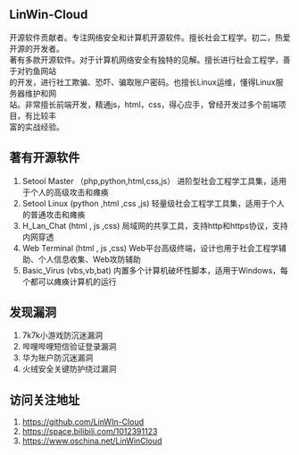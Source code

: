 ## LinWin-Cloud

开源软件贡献者。专注网络安全和计算机开源软件。擅长社会工程学。初二，热爱开源的开发者。
<br />
著有多款开源软件。对于计算机网络安全有独特的见解。擅长进行社会工程学，善于对钓鱼网站
<br />
的开发，进行社工欺骗、恐吓、骗取账户密码。也擅长Linux运维，懂得Linux服务器维护和网
<br />
站。非常擅长前端开发，精通js，html，css，得心应手，曾经开发过多个前端项目，有比较丰
<br />
富的实战经验。
                      
## 著有开源软件
1. Setool Master   （php,python,html,css,js） 进阶型社会工程学工具集，适用于个人的高级攻击和瘫痪
2. Setool Linux     (python ,html ,css ,js)   轻量级社会工程学工具集，适用于个人的普通攻击和瘫痪
3. H_Lan_Chat       (html , js ,css)          局域网的共享工具，支持http和https协议，支持内网穿透
4. Web Terminal     (html , js ,css)          Web平台高级终端，设计也用于社会工程学辅助、个人信息收集、Web攻防辅助
5. Basic_Virus      (vbs,vb,bat)              内置多个计算机破坏性脚本，适用于Windows，每个都可以瘫痪计算机的运行

## 发现漏洞
1. 7k7k小游戏防沉迷漏洞
2. 哔哩哔哩短信验证登录漏洞
3. 华为账户防沉迷漏洞
4. 火绒安全关键防护绕过漏洞

## 访问关注地址
1. https://github.com/LinWIn-Cloud
2. https://space.bilibili.com/1012391123
3. https://www.oschina.net/LinWinCloud

